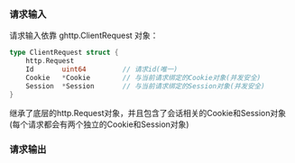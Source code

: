 ### 请求输入
请求输入依靠 ghttp.ClientRequest 对象：
```go
type ClientRequest struct {
    http.Request
    Id       uint64         // 请求id(唯一)
    Cookie   *Cookie        // 与当前请求绑定的Cookie对象(并发安全)
    Session  *Session       // 与当前请求绑定的Session对象(并发安全)
}
```
继承了底层的http.Request对象，并且包含了会话相关的Cookie和Session对象(每个请求都会有两个独立的Cookie和Session对象)



### 请求输出